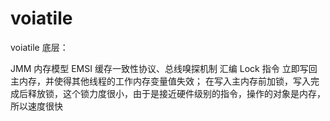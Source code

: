 # voiatile

voiatile 底层：

JMM 内存模型
EMSI 缓存一致性协议、总线嗅探机制
汇编 Lock 指令
	立即写回主内存，并使得其他线程的工作内存变量值失效；
	在写入主内存前加锁，写入完成后释放锁，这个锁力度很小，由于是接近硬件级别的指令，操作的对象是内存，所以速度很快
